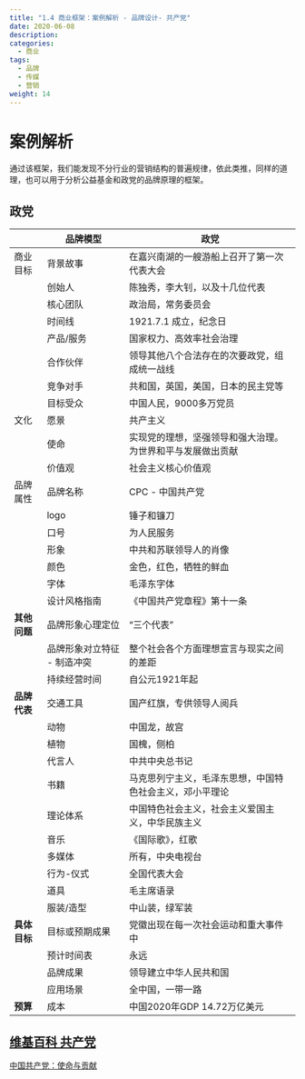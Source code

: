 ```yaml
---
title: "1.4 商业框架：案例解析 - 品牌设计- 共产党"
date: 2020-06-08
description: 
categories:
  - 商业
tags:
  - 品牌
  - 传媒
  - 营销
weight: 14
---
```


# 案例解析

通过该框架，我们能发现不分行业的营销结构的普遍规律，依此类推，同样的道理，也可以用于分析公益基金和政党的品牌原理的框架。

## 政党

| | **品牌模型** | **政党** |
|---|---|---|
| 商业目标 | 背景故事 |  在嘉兴南湖的一艘游船上召开了第一次代表大会 |
| | 创始人 | 陈独秀，李大钊，以及十几位代表 |
| | 核心团队 | 政治局，常务委员会 |
| | 时间线 | 1921.7.1 成立，纪念日 |
| | 产品/服务 | 国家权力、高效率社会治理 |
| | 合作伙伴 |  领导其他八个合法存在的次要政党，组成统一战线 |
| | 竞争对手 |  共和国，英国，美国，日本的民主党等 |
| | 目标受众 | 中国人民，9000多万党员 |
| 文化 | 愿景 | 共产主义 |
| | 使命 | 实现党的理想，坚强领导和强大治理。 为世界和平与发展做出贡献 |
| | 价值观 | 社会主义核心价值观 |
| 品牌属性 | 品牌名称 | CPC - 中国共产党 |
| | logo | 锤子和镰刀 |
| | 口号 | 为人民服务 |
| | 形象 | 中共和苏联领导人的肖像 |
| | 颜色 | 金色，红色，牺牲的鲜血 |
| | 字体 | 毛泽东字体 |
| | 设计风格指南 | 《中国共产党章程》第十一条 |
| **其他问题** | 品牌形象心理定位 | “三个代表” |
| | 品牌形象对立特征 - 制造冲突 |  整个社会各个方面理想宣言与现实之间的差距 |
| | 持续经营时间 |  自公元1921年起 |
| **品牌代表** | 交通工具 |  国产红旗，专供领导人阅兵 |
| | 动物 | 中国龙，故宫 |
| | 植物 | 国槐，侧柏 |
| | 代言人 | 中共中央总书记 |
| | 书籍 | 马克思列宁主义，毛泽东思想，中国特色社会主义，邓小平理论 |
| | 理论体系 | 中国特色社会主义，社会主义爱国主义，中华民族主义 |
| | 音乐 |  《国际歌》，红歌 |
| | 多媒体 | 所有，中央电视台 |
| | 行为-仪式 | 全国代表大会 |
| | 道具 | 毛主席语录 |
| | 服装/造型 | 中山装，绿军装 |
| **具体目标** | 目标或预期成果 |  党徽出现在每一次社会运动和重大事件中 |
| | 预计时间表 |  永远 |
| | 品牌成果 |  领导建立中华人民共和国 |
| | 应用场景 | 全中国，一带一路 |
| **预算** | 成本 | 中国2020年GDP 14.72万亿美元 |


##  [维基百科 共产党](https://en.wikipedia.org/wiki/Chinese_Communist_Party)

[中国共产党：使命与贡献](http://www.news.cn/english/2021-08/26/c_1310148193.htm)